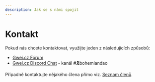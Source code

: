 ```yaml
---
description: Jak se s námi spojit
---
```


# Kontakt

Pokud nás chcete kontaktovat, využijte jeden z následujících způsobů:

* [Gwei.cz Fórum](https://forum.gwei.cz/c/bohemiandao/50)
* [Gwei.cz Discord Chat](https://chat.gwei.cz) - kanál #🎗bohemiandao

Případně kontaktujte nějakého člena přímo viz. [Seznam členů](seznam-clenu.md).
